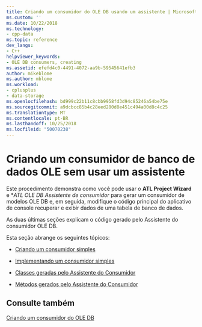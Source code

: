 ```yaml
---
title: Criando um consumidor do OLE DB usando um assistente | Microsoft Docs
ms.custom: ''
ms.date: 10/22/2018
ms.technology:
- cpp-data
ms.topic: reference
dev_langs:
- C++
helpviewer_keywords:
- OLE DB consumers, creating
ms.assetid: efefd4c0-4491-4072-aa9b-59545641efb3
author: mikeblome
ms.author: mblome
ms.workload:
- cplusplus
- data-storage
ms.openlocfilehash: bd999c22b11c8cbb9958fd3d94c85246a54be75e
ms.sourcegitcommit: a9dcbcc85b4c28eed280d8e451c494a00d8c4c25
ms.translationtype: MT
ms.contentlocale: pt-BR
ms.lasthandoff: 10/25/2018
ms.locfileid: "50070238"
---
```

# <a name="creating-an-ole-db-consumer-using-a-wizard"></a>Criando um consumidor de banco de dados OLE sem usar um assistente

Este procedimento demonstra como você pode usar o **ATL Project Wizard** e **ATL OLE DB Assistente de consumidor* para gerar um consumidor de modelos OLE DB e, em seguida, modifique o código principal do aplicativo de console recuperar e exibir dados de uma tabela de banco de dados.

As duas últimas seções explicam o código gerado pelo Assistente do consumidor OLE DB.

Esta seção abrange os seguintes tópicos:

- [Criando um consumidor simples](../../data/oledb/creating-a-simple-consumer.md)

- [Implementando um consumidor simples](../../data/oledb/implementing-a-simple-consumer.md)

- [Classes geradas pelo Assistente do Consumidor](../../data/oledb/consumer-wizard-generated-classes.md)

- [Métodos gerados pelo Assistente do Consumidor](../../data/oledb/consumer-wizard-generated-methods.md)

## <a name="see-also"></a>Consulte também

[Criando um consumidor do OLE DB](../../data/oledb/creating-an-ole-db-consumer.md)